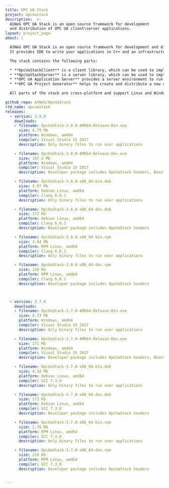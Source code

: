```yaml
---
title: OPC UA Stack
project: opcuastack
description:  >-
  ASNeG OPC UA Stack is an open source framework for development
  and distribution of OPC UA client\server applications.
layout: project_page
about: |

  ASNeG OPC UA Stack is an open source framework for development and distribution of OPC UA client\\server applications.
  It provides SDK to write your applications in C++ and an infrastructure to run and distribute them.

  The stack contains the following parts:

  * **OpcUaStackClient** is a client library, which can be used to implement a client OPC UA application in C++.
  * **OpcUaStackServer** is a server library, which can be used to implement a server OPC UA application in C++.
  * **OPC UA Application Server** provides a server environment to run user OPC UA client\\server applications as dynamic libraries.
  * **OPC UA Project Generator** helps to create and distribute a new user application for Application Server.

  All parts of the stack are cross-platform and support Linux and Windows operation systems.

github_repo: ASNeG/OpcUaStack
rtd_name: opcuastack
releases:
  - version: 3.8.0
    downloads:
    - filename: OpcUaStack-3.8.0-AMD64-Release-Bin.exe
      size: 4.79 Mb
      platform: Windows, amd64
      compiler: Visual Studio 15 2017
      description: Only binary files to run user applications

    - filename: OpcUaStack-3.8.0-AMD64-Release-Dev.exe
      size: 187.3 Mb
      platform: Windows, amd64
      compiler: Visual Studio 15 2017
      description: Developer package includes OpcUaStack headers, Boost-1.65_1 and OpenSSL-1.1.1c

    - filename: OpcUaStack-3.8.0-x86_64-bin.deb
      size: 3.97 Mb
      platform: Debian Linux, amd64
      compiler: Clang 6.0.1
      description: Only binary files to run user applications

    - filename: OpcUaStack-3.8.0-x86_64-dev.deb
      size: 173 Kb
      platform: Debian Linux, amd64
      compiler: Clang 6.0.1
      description: Developer package includes OpcUaStack headers

    - filename: OpcUaStack-3.8.0-x86_64-bin.rpm
      size: 3.94 Mb
      platform: RPM Linux, amd64
      compiler: Clang 6.0.1
      description: Only binary files to run user applications

    - filename: OpcUaStack-3.8.0-x86_64-dev.rpm
      size: 238 Kb
      platform: RPM Linux, amd64
      compiler: Clang 6.0.1
      description: Developer package includes OpcUaStack headers



  - version: 3.7.0
    downloads:
    - filename: OpcUaStack-3.7.0-AMD64-Release-Bin.exe
      size: 4.73 Mb
      platform: Windows, amd64
      compiler: Visual Studio 15 2017
      description: Only binary files to run user applications

    - filename: OpcUaStack-3.7.0-AMD64-Release-Dev.exe
      size: 171 Mb
      platform: Windows, amd64
      compiler: Visual Studio 15 2017
      description: Developer package includes OpcUaStack headers, Boost-1.62 and OpenSSL-1.1.1

    - filename: OpcUaStack-3.7.0-x86_64-bin.deb
      size: 4.18 Mb
      platform: Debian Linux, amd64
      compiler: GCC 7.3.0
      description: Only binary files to run user applications

    - filename: OpcUaStack-3.7.0-x86_64-dev.deb
      size: 173 Kb
      platform: Debian Linux, amd64
      compiler: GCC 7.3.0
      description: Developer package includes OpcUaStack headers

    - filename: OpcUaStack-3.7.0-x86_64-bin.rpm
      size: 2,76 Mb
      platform: RPM Linux, amd64
      compiler: GCC 7.3.0
      description: Only binary files to run user applications

    - filename: OpcUaStack-3.7.0-x86_64-dev.rpm
      size: 210 Kb
      platform: RPM Linux, amd64
      compiler: GCC 7.3.0
      description: Developer package includes OpcUaStack headers


---
```

